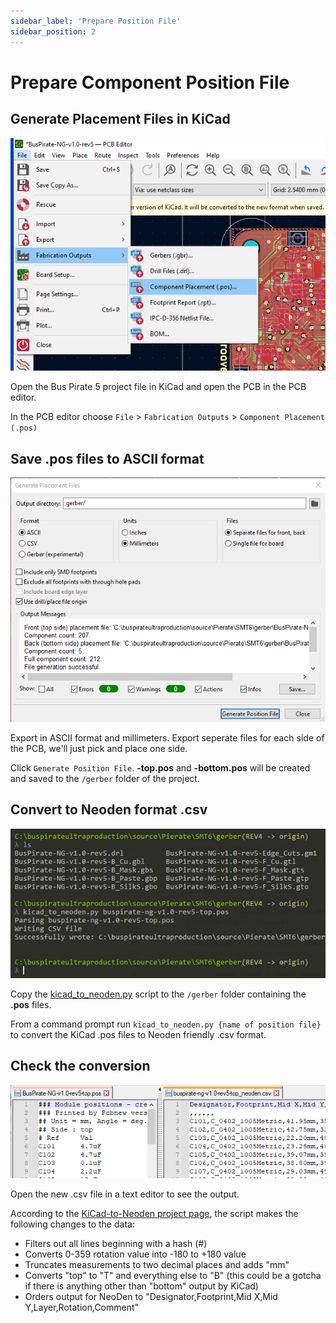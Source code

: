 ```yaml
---
sidebar_label: 'Prepare Position File'
sidebar_position: 2
---
```


# Prepare Component Position File

## Generate Placement Files in KiCad
![Export component positions from the KiCad PCB editor](./img/export1-sm.png)

Open the Bus Pirate 5 project file in KiCad and open the PCB in the PCB editor.

In the PCB editor choose `File` > `Fabrication Outputs` > `Component Placement (.pos)`

## Save .pos files to ASCII format
![Setting for position file export](./img/export2-md.png)

Export in ASCII format and millimeters. Export seperate files for each side of the PCB, we'll just pick and place one side.

Click `Generate Position File`. **-top.pos** and **-bottom.pos** will be created and saved to the `/gerber` folder of the project.

## Convert to Neoden format .csv
![Convert the position file to Neoden format using kicad_to_neoden.py from the command line](./img/export3-sm.png)

Copy the [kicad_to_neoden.py](https://github.com/szczys/kicad_to_neoden) script to the `/gerber` folder containing the **.pos** files.

From a command prompt run `kicad_to_neoden.py {name of position file}` to convert the KiCad .pos files to Neoden friendly .csv format.

## Check the conversion
![Open the converted file in a text editor to see the changes](./img/export4-sm.png)

Open the new .csv file in a text editor to see the output.

According to the [KiCad-to-Neoden project page](https://github.com/szczys/kicad_to_neoden), the script makes the following changes to the data:
- Filters out all lines beginning with a hash (#)
- Converts 0-359 rotation value into -180 to +180 value
- Truncates measurements to two decimal places and adds "mm"
- Converts "top" to "T" and everything else to "B" (this could be a gotcha if there is anything other than "bottom" output by KiCad)
- Orders output for NeoDen to "Designator,Footprint,Mid X,Mid Y,Layer,Rotation,Comment"

